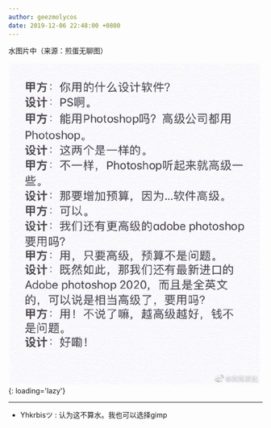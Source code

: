 ```yaml
---
author: geezmolycos
date: 2019-12-06 22:48:00 +0800
---
```


水图片中（来源：煎蛋无聊图）

![](/images/qq-zone/2019-12-06.jpg){: loading='lazy'}

---

- Yhkrbisツ : 认为这不算水。我也可以选择gimp
